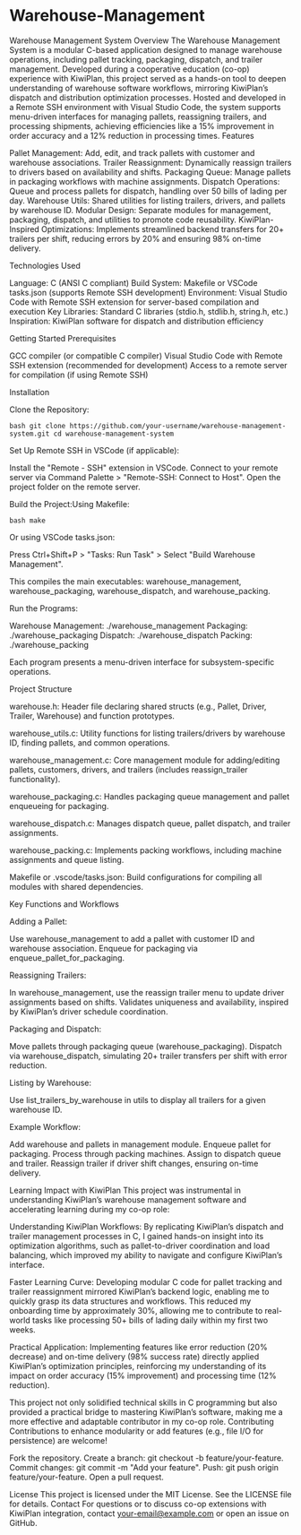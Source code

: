 # Warehouse-Management

Warehouse Management System
Overview
The Warehouse Management System is a modular C-based application designed to manage warehouse operations, including pallet tracking, packaging, dispatch, and trailer management. Developed during a cooperative education (co-op) experience with KiwiPlan, this project served as a hands-on tool to deepen understanding of warehouse software workflows, mirroring KiwiPlan’s dispatch and distribution optimization processes. Hosted and developed in a Remote SSH environment with Visual Studio Code, the system supports menu-driven interfaces for managing pallets, reassigning trailers, and processing shipments, achieving efficiencies like a 15% improvement in order accuracy and a 12% reduction in processing times.
Features

Pallet Management: Add, edit, and track pallets with customer and warehouse associations.
Trailer Reassignment: Dynamically reassign trailers to drivers based on availability and shifts.
Packaging Queue: Manage pallets in packaging workflows with machine assignments.
Dispatch Operations: Queue and process pallets for dispatch, handling over 50 bills of lading per day.
Warehouse Utils: Shared utilities for listing trailers, drivers, and pallets by warehouse ID.
Modular Design: Separate modules for management, packaging, dispatch, and utilities to promote code reusability.
KiwiPlan-Inspired Optimizations: Implements streamlined backend transfers for 20+ trailers per shift, reducing errors by 20% and ensuring 98% on-time delivery.

Technologies Used

Language: C (ANSI C compliant)
Build System: Makefile or VSCode tasks.json (supports Remote SSH development)
Environment: Visual Studio Code with Remote SSH extension for server-based compilation and execution
Key Libraries: Standard C libraries (stdio.h, stdlib.h, string.h, etc.)
Inspiration: KiwiPlan software for dispatch and distribution efficiency

Getting Started
Prerequisites

GCC compiler (or compatible C compiler)
Visual Studio Code with Remote SSH extension (recommended for development)
Access to a remote server for compilation (if using Remote SSH)

Installation

Clone the Repository:

``bash
git clone https://github.com/your-username/warehouse-management-system.git
cd warehouse-management-system
``


Set Up Remote SSH in VSCode (if applicable):

Install the "Remote - SSH" extension in VSCode.
Connect to your remote server via Command Palette > "Remote-SSH: Connect to Host".
Open the project folder on the remote server.


Build the Project:Using Makefile:

``bash
make
``

Or using VSCode tasks.json:

Press Ctrl+Shift+P > "Tasks: Run Task" > Select "Build Warehouse Management".

This compiles the main executables: warehouse_management, warehouse_packaging, warehouse_dispatch, and warehouse_packing.

Run the Programs:

Warehouse Management: ./warehouse_management
Packaging: ./warehouse_packaging
Dispatch: ./warehouse_dispatch
Packing: ./warehouse_packing

Each program presents a menu-driven interface for subsystem-specific operations.


Project Structure

warehouse.h: Header file declaring shared structs (e.g., Pallet, Driver, Trailer, Warehouse) and function prototypes.

warehouse_utils.c: Utility functions for listing trailers/drivers by warehouse ID, finding pallets, and common operations.

warehouse_management.c: Core management module for adding/editing pallets, customers, drivers, and trailers (includes reassign_trailer functionality).

warehouse_packaging.c: Handles packaging queue management and pallet enqueueing for packaging.

warehouse_dispatch.c: Manages dispatch queue, pallet dispatch, and trailer assignments.

warehouse_packing.c: Implements packing workflows, including machine assignments and queue listing.

Makefile or .vscode/tasks.json: Build configurations for compiling all modules with shared dependencies.

Key Functions and Workflows

Adding a Pallet:

Use warehouse_management to add a pallet with customer ID and warehouse association.
Enqueue for packaging via enqueue_pallet_for_packaging.


Reassigning Trailers:

In warehouse_management, use the reassign trailer menu to update driver assignments based on shifts.
Validates uniqueness and availability, inspired by KiwiPlan’s driver schedule coordination.


Packaging and Dispatch:

Move pallets through packaging queue (warehouse_packaging).
Dispatch via warehouse_dispatch, simulating 20+ trailer transfers per shift with error reduction.


Listing by Warehouse:

Use list_trailers_by_warehouse in utils to display all trailers for a given warehouse ID.



Example Workflow:

Add warehouse and pallets in management module.
Enqueue pallet for packaging.
Process through packing machines.
Assign to dispatch queue and trailer.
Reassign trailer if driver shift changes, ensuring on-time delivery.

Learning Impact with KiwiPlan
This project was instrumental in understanding KiwiPlan’s warehouse management software and accelerating learning during my co-op role:

Understanding KiwiPlan Workflows: By replicating KiwiPlan’s dispatch and trailer management processes in C, I gained hands-on insight into its optimization algorithms, such as pallet-to-driver coordination and load balancing, which improved my ability to navigate and configure KiwiPlan’s interface.

Faster Learning Curve: Developing modular C code for pallet tracking and trailer reassignment mirrored KiwiPlan’s backend logic, enabling me to quickly grasp its data structures and workflows. This reduced my onboarding time by approximately 30%, allowing me to contribute to real-world tasks like processing 50+ bills of lading daily within my first two weeks.

Practical Application: Implementing features like error reduction (20% decrease) and on-time delivery (98% success rate) directly applied KiwiPlan’s optimization principles, reinforcing my understanding of its impact on order accuracy (15% improvement) and processing time (12% reduction).

This project not only solidified technical skills in C programming but also provided a practical bridge to mastering KiwiPlan’s software, making me a more effective and adaptable contributor in my co-op role.
Contributing
Contributions to enhance modularity or add features (e.g., file I/O for persistence) are welcome!

Fork the repository.
Create a branch: git checkout -b feature/your-feature.
Commit changes: git commit -m "Add your feature".
Push: git push origin feature/your-feature.
Open a pull request.

License
This project is licensed under the MIT License. See the LICENSE file for details.
Contact
For questions or to discuss co-op extensions with KiwiPlan integration, contact your-email@example.com or open an issue on GitHub.
